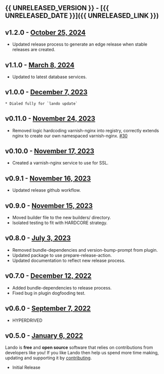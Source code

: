 ## {{ UNRELEASED_VERSION }} - [{{ UNRELEASED_DATE }}]({{ UNRELEASED_LINK }})

## v1.2.0 - [October 25, 2024](https://github.com/lando/varnish/releases/tag/v1.2.0)
* Updated release process to generate an edge release when stable releases are created.

## v1.1.0 - [March 8, 2024](https://github.com/lando/varnish/releases/tag/v1.1.0)
  * Updated to latest database services.

## v1.0.0 - [December 7, 2023](https://github.com/lando/varnish/releases/tag/v1.0.0)
    * Dialed fully for `lando update`

## v0.11.0 - [November 24, 2023](https://github.com/lando/varnish/releases/tag/v0.11.0)
* Removed logic hardcoding varnish-nginx into registry, correctly extends nginx to create our own namespaced varnish-nginx. [#30](https://github.com/lando/varnish/pull/30)

## v0.10.0 - [November 17, 2023](https://github.com/lando/varnish/releases/tag/v0.10.0)
* Created a varnish-nginx service to use for SSL.

## v0.9.1 - [November 16, 2023](https://github.com/lando/varnish/releases/tag/v0.9.1)
* Updated release github workflow.

## v0.9.0 - [November 15, 2023](https://github.com/lando/varnish/releases/tag/v0.9.0)
* Moved builder file to the new builders/ directory.
* Isolated testing to fit with HARDCORE strategy.

## v0.8.0 - [July 3, 2023](https://github.com/lando/varnish/releases/tag/v0.8.0)
  * Removed bundle-dependencies and version-bump-prompt from plugin.
  * Updated package to use prepare-release-action.
  * Updated documentation to reflect new release process.

## v0.7.0 - [December 12, 2022](https://github.com/lando/varnish/releases/tag/v0.7.0)
  * Added bundle-dependencies to release process.
  * Fixed bug in plugin dogfooding test.

## v0.6.0 - [September 7, 2022](https://github.com/lando/varnish/releases/tag/v0.6.0)

* HYPERDRIVED

## v0.5.0 - [January 6, 2022](https://github.com/lando/varnish/releases/tag/v0.5.0)

Lando is **free** and **open source** software that relies on contributions from developers like you! If you like Lando then help us spend more time making, updating and supporting it by [contributing](https://github.com/sponsors/lando).

* Initial Release
